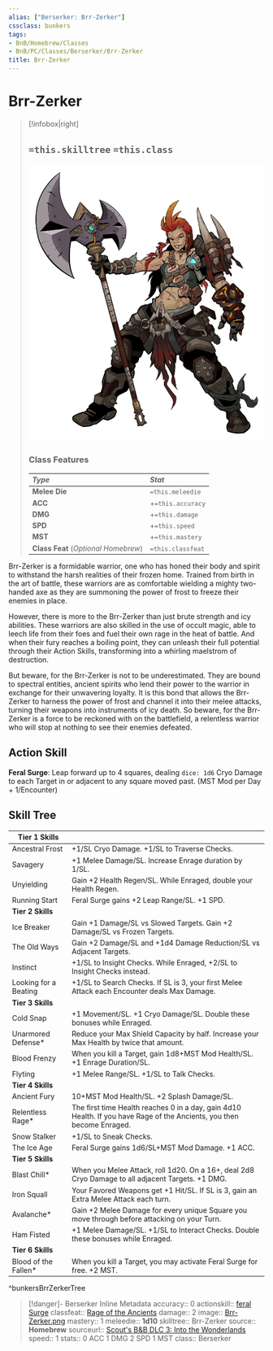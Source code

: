 ```yaml
---
alias: ["Berserker: Brr-Zerker"]
cssclass: bunkers
tags:
- BnB/Homebrew/Classes
- BnB/PC/Classes/Berserker/Brr-Zerker
title: Brr-Zerker
---
```


# Brr-Zerker

>[!infobox|right]
>## `=this.skilltree` `=this.class`
>![](_attachments/Brr-Zerker.png)
> ### Class Features
>
> | ***Type*** | ***Stat*** |
> |:---|:---|
> | **Melee Die** | `=this.meleedie` |
> | **ACC** | +`=this.accuracy`|
> | **DMG** | +`=this.damage` |
> | **SPD** | +`=this.speed` |
> | **MST** | +`=this.mastery` |
> | **Class Feat** (*Optional Homebrew*) | `=this.classfeat` |
>

 Brr-Zerker is a formidable warrior, one who has honed their body and spirit to withstand the harsh realities of their frozen home. Trained from birth in the art of battle, these warriors are as comfortable wielding a mighty two-handed axe as they are summoning the power of frost to freeze their enemies in place.

However, there is more to the Brr-Zerker than just brute strength and icy abilities. These warriors are also skilled in the use of occult magic, able to leech life from their foes and fuel their own rage in the heat of battle. And when their fury reaches a boiling point, they can unleash their full potential through their Action Skills, transforming into a whirling maelstrom of destruction.

But beware, for the Brr-Zerker is not to be underestimated. They are bound to spectral entities, ancient spirits who lend their power to the warrior in exchange for their unwavering loyalty. It is this bond that allows the Brr-Zerker to harness the power of frost and channel it into their melee attacks, turning their weapons into instruments of icy death. So beware, for the Brr-Zerker is a force to be reckoned with on the battlefield, a relentless warrior who will stop at nothing to see their enemies defeated.

## Action Skill

**Feral Surge**: Leap forward up to 4 squares, dealing `dice: 1d6` Cryo Damage to each Target in or adjacent to any square moved past.
(MST Mod per Day + 1/Encounter)

## Skill Tree

| Tier 1 Skills |  |
|---|---|
| Ancestral Frost | +1/SL Cryo Damage. +1/SL to Traverse Checks. |
| Savagery | +1 Melee Damage/SL. Increase Enrage duration by 1/SL. |
| Unyielding | Gain +2 Health Regen/SL. While Enraged, double your Health Regen. |
| Running Start | Feral Surge gains +2 Leap Range/SL. +1 SPD. |
| **Tier 2 Skills** |  |
| Ice Breaker | Gain +1 Damage/SL vs Slowed Targets. Gain +2 Damage/SL vs Frozen Targets. |
| The Old Ways | Gain +2 Damage/SL and +1d4 Damage Reduction/SL vs Adjacent Targets. |
| Instinct | +1/SL to Insight Checks. While Enraged, +2/SL to Insight Checks instead. |
| Looking for a Beating | +1/SL to Search Checks. If SL is 3, your first Melee Attack each Encounter deals Max Damage. |
| **Tier 3 Skills** |  |
| Cold Snap | +1 Movement/SL. +1 Cryo Damage/SL. Double these bonuses while Enraged. |
| Unarmored Defense* | Reduce your Max Shield Capacity by half. Increase your Max Health by twice that amount. |
| Blood Frenzy | When you kill a Target, gain 1d8+MST Mod Health/SL. +1 Enrage Duration/SL. |
| Flyting | +1 Melee Range/SL. +1/SL to Talk Checks. |
| **Tier 4 Skills** |  |
| Ancient Fury | 10+MST Mod Health/SL. +2 Splash Damage/SL. |
| Relentless Rage* | The first time Health reaches 0 in a day, gain 4d10 Health. If you have Rage of the Ancients, you then become Enraged. |
| Snow Stalker | +1/SL to Sneak Checks. |
| The Ice Age | Feral Surge gains 1d6/SL+MST Mod Damage. +1 ACC. |
| **Tier 5 Skills** |  |
| Blast Chill\* | When you Melee Attack, roll 1d20. On a 16+, deal 2d8 Cryo Damage to all adjacent Targets. +1 DMG. |
| Iron Squall | Your Favored Weapons get +1 Hit/SL. If SL is 3, gain an Extra Melee Attack each turn. |
| Avalanche* | Gain +2 Melee Damage for every unique Square you move through before attacking on your Turn. |
| Ham Fisted | +1 Melee Damage/SL. +1/SL to Interact Checks. Double these bonuses while Enraged. |
| **Tier 6 Skills** |  |
| Blood of the Fallen\* | When you kill a Target, you may activate Feral Surge for free. +2 MST. |
^bunkersBrrZerkerTree

>[!danger]- Berserker Inline Metadata
> accuracy:: 0
> actionskill:: [feral Surge](../../Abilities/Berserker/Feral-Surge.md)
> classfeat:: [Rage of the Ancients](../../Class-Feats/Rage-of-the-Ancients.md)
> damage:: 2
> image:: [Brr-Zerker.png](_attachments/Brr-Zerker.png)
> mastery:: 1
> meleedie:: **1d10**
> skilltree:: Brr-Zerker
> source:: **Homebrew**
> sourceurl:: [Scout's B&B DLC 3: Into the Wonderlands](https://docs.google.com/document/d/1MLOgrWwcLNTnP9PuXrKiLImy7SUh4hXO8arVUAlmdp0/edit)
> speed:: 1
> stats:: 0 ACC 1 DMG 2 SPD 1 MST
> class:: Berserker
